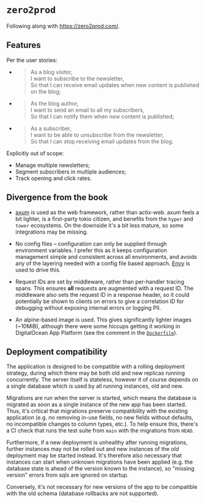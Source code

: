 # `zero2prod`

Following along with https://zero2prod.com/.

## Features

Per the user stories:

- > As a blog visitor,<br>
  > I want to subscribe to the newsletter,<br>
  > So that I can receive email updates when new content is published on the blog;

- > As the blog author,<br>
  > I want to send an email to all my subscribers,<br>
  > So that I can notify them when new content is published;

- > As a subscriber,<br>
  > I want to be able to unsubscribe from the newsletter,<br>
  > So that I can stop receiving email updates from the blog.

Explicitly out of scope:

- Manage multiple newsletters;
- Segment subscribers in multiple audiences;
- Track opening and click rates.

## Divergence from the book

- [axum](https://docs.rs/axum/latest/axum/) is used as the web framework, rather than actix-web.
  axum feels a bit lighter, is a first-party tokio citizen, and benefits from the `hyper` and `tower` ecosystems.
  On the downside it's a bit less mature, so some integrations may be missing.

- No config files – configuration can only be supplied through environment variables.
  I prefer this as it keeps configuration management simple and consistent across all environments, and avoids any of the layering needed with a config file based approach.
  [Envy](https://docs.rs/envy/latest/envy/) is used to drive this.

- Request IDs are set by middleware, rather than per-handler tracing spans.
  This ensures **all** requests are augmented with a request ID.
  The middleware also sets the request ID in a response header, so it could potentially be shown to clients on errors to give a correlation ID for debugging without exposing internal errors or logging PII.

- An alpine-based image is used.
  This gives significantly lighter images (\~10MiB), although there were some hiccups getting it working in DigitalOcean App Platform (see the comment in the [`Dockerfile`](Dockerfile)).

## Deployment compatibility

The application is designed to be compatible with a rolling deployment strategy, during which there may be both old and new replicas running concurrently.
The server itself is stateless, however it of course depends on a single database which is used by all running instances, old and new.

Migrations are run when the server is started, which means the database is migrated as soon as a single instance of the new app has been started.
Thus, it's critical that migrations preserve compatibility with the existing application (e.g. no removing in-use fields, no new fields without defaults, no incompatible changes to column types, etc.).
To help ensure this, there's a CI check that runs the test suite from `main` with the migrations from `HEAD`.

Furthermore, if a new deployment is unhealthy after running migrations, further instances may not be rolled out and new instances of the *old* deployment may be started instead.
It's therefore also necessary that instances can start when unknown migrations have been applied (e.g. the database state is ahead of the version known to the instance), so "missing version" errors from sqlx are ignored on startup.

Conversely, it's not necessary for new versions of the app to be compatible with the old schema (database rollbacks are not supported).
